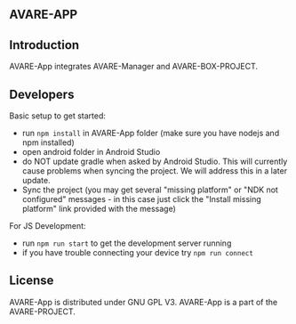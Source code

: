 AVARE-APP
-----------
## Introduction
AVARE-App integrates AVARE-Manager and AVARE-BOX-PROJECT. 

## Developers

Basic setup to get started:
- run `npm install` in AVARE-App folder (make sure you have nodejs and npm installed)
- open android folder in Android Studio
- do NOT update gradle when asked by Android Studio. This will currently cause problems when syncing the project. We will address this in a later update.
- Sync the project (you may get several "missing platform" or "NDK not configured" messages - in this case just click the "Install missing platform" link provided with the message)

For JS Development:
- run `npm run start` to get the development server running
- if you have trouble connecting your device try `npm run connect`

## License

AVARE-App is distributed under GNU GPL V3. AVARE-App is a part of the AVARE-PROJECT.
